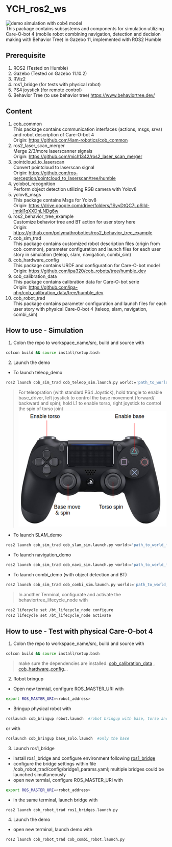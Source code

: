 # YCH_ros2_ws
![demo simulation with cob4 model](https://github.com/ipa-ych/YCH_ros2_ws/blob/main/Media/Screenshots/cob_sim_hospital.gif)<br>
This package contains subsystems and components for simulation utilizing Care-O-bot 4 (mobile robot combining navigation, detection and decision making with Behavior Tree) in Gazebo 11, implemented with ROS2 Humble

## Prerequisite
1. ROS2 (Tested on Humble)
2. Gazebo (Tested on Gazebo 11.10.2)
3. RViz2
4. ros1_bridge (for tests with physical robot)
5. PS4 joystick (for remote control)
6. Behavior Tree (to use behavior tree) https://www.behaviortree.dev/

## Content
1. cob_common<br>
This package contains communication interfaces (actions, msgs, srvs) and robot description of Care-O-bot 4<br>
Origin: https://github.com/4am-robotics/cob_common 
2. ros2_laser_scan_merger<br>
Merge 2/3/more laserscanner signals<br>
Origin: https://github.com/mich1342/ros2_laser_scan_merger
3. pointcloud_to_laserscan<br>
Convert pointcloud to laserscan signal<br>
Origin: https://github.com/ros-perception/pointcloud_to_laserscan/tree/humble
4. yolobot_recognition<br>
Perform object detection utilizing RGB camera with Yolov8
5. yolov8_msgs<br>
This package contains Msgs for Yolov8<br>
Origin: https://drive.google.com/drive/folders/1SyyDtQC7LpSIld-jmtkI1qXXDnLNDg6w
6. ros2_behavior_tree_example<br>
Customize behavior tree and BT action for user story here<br>
Origin: https://github.com/polymathrobotics/ros2_behavior_tree_example
7. cob_sim_trad<br>
This package contains customized robot description files (origin from cob_common), parameter configuration and launch files for each user story in simulation (teleop, slam, navigation, combi_sim)
8. cob_hardware_config<br>
This package contains URDF and configuration for Care-O-bot model<br>
Origin: https://github.com/ipa320/cob_robots/tree/humble_dev
9. cob_calibration_data<br>
This package contains calibration data for Care-O-bot serie<br>
Origin: https://github.com/ipa-nhg/cob_calibration_data/tree/humble_dev
10. cob_robot_trad<br>
This package contains parameter configuration and launch files for each user story with physical Care-O-bot 4 (teleop, slam, navigation, combi_sim)

## How to use - Simulation
1. Colon the repo to workspace_name/src, build and source with
```bash
colcon build && source install/setup.bash
```
2. Launch the demo
- To launch teleop_demo
```bash
ros2 launch cob_sim_trad cob_teleop_sim.launch.py world:='path_to_world_file'
```
>For teleopration (with standard PS4 Joystick), hold trangle to enable base_driver, left joystick to control the base movement (forward/ backward and spin); hold L1 to enable torso, right joystick to control the spin of torso joint<br>
![Remote Controll](https://github.com/ipa-ych/YCH_ros2_ws/blob/main/Media/Screenshots/remote_settings.png)<br>
- To launch SLAM_demo
```bash
ros2 launch cob_sim_trad cob_slam_sim.launch.py world:='path_to_world_file'
```
- To launch navigation_demo
```bash
ros2 launch cob_sim_trad cob_navi_sim.launch.py world:='path_to_world_file'
```
- To launch combi_demo (with object detection and BT)
```bash
ros2 launch cob_sim_trad cob_combi_sim.launch.py world:='path_to_world_file'
```
> In another Terminal, configurate and activate the behaviortree_lifecycle_node with 
```bash
ros2 lifecycle set /bt_lifecycle_node configure
ros2 lifecycle set /bt_lifecycle_node activate
```

## How to use - Test with physical Care-O-bot 4
1. Colon the repo to workspace_name/src, build and source with
```bash
colcon build && source install/setup.bash
```
> make sure the dependencies are installed: [cob_calibration_data](https://github.com/ipa-nhg/cob_calibration_data/tree/humble_dev)
, [cob_hardware_config](https://github.com/ipa320/cob_robots/tree/humble_dev)...
2. Robot bringup
- Open new termial, configure ROS_MASTER_URI with
```bash
export ROS_MASTER_URI=<robot_address>
```
- Bringup physical robot with
```bash
roslaunch cob_bringup robot.launch  #robot bringup with base, torso and head
```
or with
```bash
roslaunch cob_bringup base_solo.launch  #only the base
```
3. Launch ros1_bridge
- install ros1_bridge and configure environment following [ros1_bridge](https://github.com/ros2/ros1_bridge)
- configure the bridge settings within file /cob_robot_trad/config/bridge1_params.yaml; multiple bridges could be launched simultaneously
- open new termial, configure ROS_MASTER_URI with
```bash
export ROS_MASTER_URI=<robot_address>
```
- in the same terminal, launch bridge with
```bash
ros2 launch cob_robot_trad ros1_bridges.launch.py
```
4. Launch the demo
- open new terminal, launch demo with
```bash
ros2 launch cob_robot_trad cob_combi_robot.launch.py
```